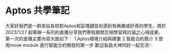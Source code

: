 # Aptos 共學筆記

大家好我們是一群來自各校對Aptos和區塊鏈技術感到有興趣或好奇的學生，將於2023/1/27 起舉辦一系列的直播分享我們寒假期間互相學習與討論之心得成果。
第一次的直播主要內容大致如下：
1.Aptos環境介紹與建置
2.智能合約簡介
3.使用move module 進行智能合約開發的第一步
歡迎各路大神同好一起交流✨
